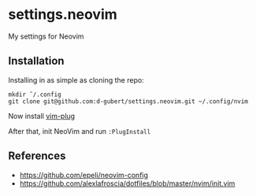 # settings.neovim
My settings for Neovim

## Installation
Installing in as simple as cloning the repo:

```shell
mkdir ˜/.config
git clone git@github.com:d-gubert/settings.neovim.git ~/.config/nvim
```

Now install [vim-plug](https://github.com/junegunn/vim-plug#neovim)

After that, init NeoVim and run `:PlugInstall`

## References
- https://github.com/epeli/neovim-config
- https://github.com/alexlafroscia/dotfiles/blob/master/nvim/init.vim
